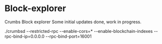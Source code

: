 # Block-explorer
Crumbs Block explorer
Some initial updates done, work in progress.

./crumbsd --restricted-rpc --enable-cors=* --enable-blockchain-indexes --rpc-bind-ip=0.0.0.0 --rpc-bind-port=16001
